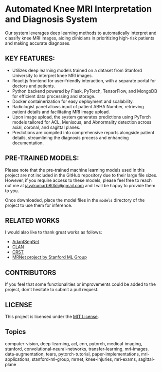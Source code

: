 # Automated Knee MRI Interpretation and Diagnosis System

Our system leverages deep learning methods to automatically interpret and classify knee MRI images, aiding clinicians in prioritizing high-risk patients and making accurate diagnoses.

## KEY FEATURES:

- Utilizes deep learning models trained on a dataset from Stanford University to interpret knee MRI images.
- React.js frontend for user-friendly interaction, with a separate portal for doctors and patients.
- Python backend powered by Flask, PyTorch, TensorFlow, and MongoDB for efficient data processing and storage.
- Docker containerization for easy deployment and scalability.
- Radiologist panel allows input of patient ABHA Number, retrieving patient details and facilitating MRI image upload.
- Upon image upload, the system generates predictions using PyTorch models tailored for ACL, Meniscus, and Abnormality detection across axial, coronal, and sagittal planes.
- Predictions are compiled into comprehensive reports alongside patient details, streamlining the diagnosis process and enhancing documentation.

## PRE-TRAINED MODELS:

Please note that the pre-trained machine learning models used in this project are not included in the GitHub repository due to their large file sizes. However, if you require access to these models, please feel free to reach out me at [jayakumarb8055@gmail.com](mailto:jayakumarb8055@gmail.com) and I will be happy to provide them to you.


Once downloaded, place the model files in the `models` directory of the project to use them for inference.

## RELATED WORKS

I would also like to thank great works as follows:

- [AdaptSegNet](https://github.com/wasidennis/AdaptSegNet)
- [CLAN](https://github.com/RoyalVane/CLAN)
- [CRST](https://github.com/yzou2/CRST)
- [MRNet project by Stanford ML Group](https://stanfordmlgroup.github.io/projects/mrnet/)

## CONTRIBUTORS

If you feel that some functionalities or improvements could be added to the project, don't hesitate to submit a pull request.

## LICENSE

This project is licensed under the [MIT License](LICENSE).

## Topics

computer-vision, deep-learning, acl, cnn, pytorch, medical-imaging, stanford, convolutional-neural-networks, transfer-learning, mri-images, data-augmentation, tears, pytorch-tutorial, paper-implementations, mri-applications, stanford-ml-group, mrnet, knee-injuries, mri-exams, sagittal-plane
